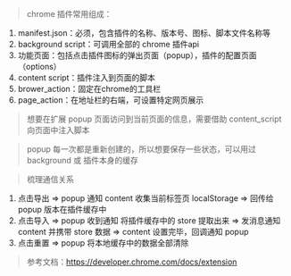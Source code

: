 > chrome 插件常用组成：

1. manifest.json：必须，包含插件的名称、版本号、图标、脚本文件名称等
2. background script：可调用全部的 chrome 插件api
3. 功能页面：包括点击插件图标的弹出页面（popup），插件的配置页面（options）
4. content script：插件注入到页面的脚本
5. brower_action：固定在chrome的工具栏
6. page_action：在地址栏的右端，可设置特定网页展示

> 想要在扩展 popup 页面访问到当前页面的信息，需要借助 content_script 向页面中注入脚本

> popup 每一次都是重新创建的，所以想要保存一些状态，可以用过 background 或 插件本身的缓存

> 梳理通信关系
1. 点击导出 => popup 通知 content 收集当前标签页 localStorage => 回传给 popup 版本在插件缓存中
2. 点击导入 => popup 收到通知 将插件缓存中的 store 提取出来 => 发消息通知 content 并携带 store 数据 => content 设置完毕，回调通知 popup
3. 点击重置 => popup 将本地缓存中的数据全部清除

> 参考文档：https://developer.chrome.com/docs/extension
